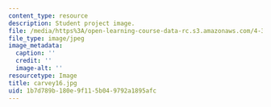 ```yaml
---
content_type: resource
description: Student project image.
file: /media/https%3A/open-learning-course-data-rc.s3.amazonaws.com/4-341-introduction-to-photography-fall-2002/1b7d789b180e9f115b049792a1895afc_carvey16.jpg
file_type: image/jpeg
image_metadata:
  caption: ''
  credit: ''
  image-alt: ''
resourcetype: Image
title: carvey16.jpg
uid: 1b7d789b-180e-9f11-5b04-9792a1895afc
---
```

